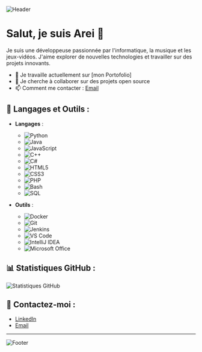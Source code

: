 ![Header](https://i.pinimg.com/originals/1a/55/19/1a5519d8682e582b297a377c4bd00374.jpg)

# Salut, je suis Arei 👋

Je suis une développeuse passionnée par l'informatique, la musique et les jeux-vidéos. J'aime explorer de nouvelles technologies et travailler sur des projets innovants.

- 🔭 Je travaille actuellement sur [mon Portofolio]
- 👯 Je cherche à collaborer sur des projets open source
- 📫 Comment me contacter : [Email](mailto:alicia.stageit@gmail.com)

## 🌟 Langages et Outils :
- **Langages** :
  - ![Python](https://img.shields.io/badge/Python-3776AB?style=for-the-badge&logo=python&logoColor=white)
  - ![Java](https://img.shields.io/badge/Java-007396?style=for-the-badge&logo=java&logoColor=white)
  - ![JavaScript](https://img.shields.io/badge/JavaScript-F7DF1E?style=for-the-badge&logo=javascript&logoColor=black)
  - ![C++](https://img.shields.io/badge/C++-00599C?style=for-the-badge&logo=cplusplus&logoColor=white)
  - ![C#](https://img.shields.io/badge/C%23-239120?style=for-the-badge&logo=csharp&logoColor=white)
  - ![HTML5](https://img.shields.io/badge/HTML5-E34F26?style=for-the-badge&logo=html5&logoColor=white)
  - ![CSS3](https://img.shields.io/badge/CSS3-1572B6?style=for-the-badge&logo=css3&logoColor=white)
  - ![PHP](https://img.shields.io/badge/PHP-777BB4?style=for-the-badge&logo=php&logoColor=white)
  - ![Bash](https://img.shields.io/badge/Bash-4EAA25?style=for-the-badge&logo=gnubash&logoColor=white)
  - ![SQL](https://img.shields.io/badge/SQL-4479A1?style=for-the-badge&logo=postgresql&logoColor=white)

- **Outils** :
  - ![Docker](https://img.shields.io/badge/Docker-2496ED?style=for-the-badge&logo=docker&logoColor=white)
  - ![Git](https://img.shields.io/badge/Git-F05032?style=for-the-badge&logo=git&logoColor=white)
  - ![Jenkins](https://img.shields.io/badge/Jenkins-D24939?style=for-the-badge&logo=jenkins&logoColor=white)
  - ![VS Code](https://img.shields.io/badge/Visual_Studio_Code-0078d7?style=for-the-badge&logo=visual%20studio%20code&logoColor=white)
  - ![IntelliJ IDEA](https://img.shields.io/badge/IntelliJ_IDEA-000000?style=for-the-badge&logo=intellij%20idea&logoColor=white)
  - ![Microsoft Office](https://img.shields.io/badge/Microsoft_Office-D83B01?style=for-the-badge&logo=microsoft-office&logoColor=white)

## 📊 Statistiques GitHub :
![Statistiques GitHub](https://github-readme-stats.vercel.app/api?username=areihub&show_icons=true&hide_title=true&theme=radical)

## 🔗 Contactez-moi :
- [LinkedIn](https://www.linkedin.com/in/alicia-olivieri-783611252/)
- [Email](mailto:alicia.stageit@gmail.com)

---

![Footer](https://e1.pxfuel.com/desktop-wallpaper/150/316/desktop-wallpaper-han-sooyoung.jpg)
